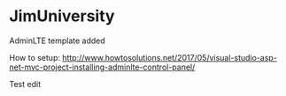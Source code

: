 
# JimUniversity
AdminLTE template added


How to setup:
http://www.howtosolutions.net/2017/05/visual-studio-asp-net-mvc-project-installing-adminlte-control-panel/

Test edit
